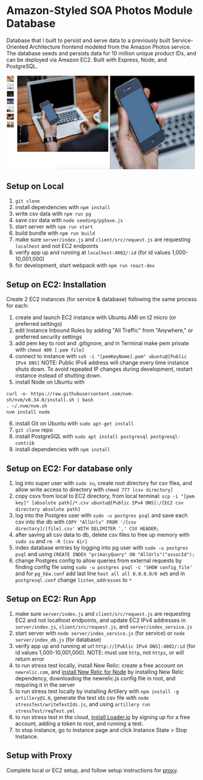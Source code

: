 # Amazon-Styled SOA Photos Module Database

Database that I built to persist and serve data to a previously built Service-Oriented Architecture frontend modeled from the Amazon Photos service. The database seeds and persists data for 10 million unique product IDs, and can be deployed via Amazon EC2. Built with Express, Node, and PostgreSQL.

<p align="center">
<img src="screenshot.png" width="600"/>
</p>

## Setup on Local

1. `git clone`
1. install dependencies with `npm install`
1. write csv data with `npm run pg`
1. save csv data with `node seeding/pgSave.js`
1. start server with `npm run start`
1. build bundle with `npm run build`
1. make sure `server/index.js` and `client/src/request.js` are requesting `localhost` and not EC2 endpoints
1. verify app up and running at `localhost:4002/:id` (for id values 1,000-10,001,000)
1. for development, start webpack with `npm run react-dev`

## Setup on EC2: Installation

Create 2 EC2 instances (for service & database) following the same process for each:

1. create and launch EC2 instance with Ubuntu AMI on t2 micro (or preferred settings)
1. edit Instance Inbound Rules by adding "All Traffic" from "Anywhere," or preferred security settings
1. add pem key to root and .gitignore, and in Terminal make pem private with `chmod 400 [.pem file]`
1. connect to instance with `ssh -i "[pemKeyName].pem" ubuntu@[Public IPv4 DNS]`
NOTE: Public IPv4 address will change every time instance shuts down. To avoid repeated IP changes during development, restart instance instead of shutting down.
1. install Node on Ubuntu with
```
curl -o- https://raw.githubusercontent.com/nvm-sh/nvm/v0.34.0/install.sh | bash
. ~/.nvm/nvm.sh
nvm install node
```
6. install Git on Ubuntu with `sudo apt-get install`
1. `git clone` repo
1. install PostgreSQL with `sudo apt install postgresql postgresql-contrib`
1. install dependencies with `npm install`

## Setup on EC2: For database only

1. log into super user with `sudo su`, create root directory for csv files, and allow write access to directory with `chmod 777 [csv directory]`
1. copy csvs from local to EC2 directory, from local terminal: `scp -i "[pem key]" [absolute path]/*.csv ubuntu@[Public IPv4 DNS]:/[EC2 csv directory absolute path]`
1. log into the Postgres user with `sudo -u postgres psql` and save each csv into the db with `COPY "AllUrls" FROM '/[csv directory]/[file].csv' WITH DELIMITER ',' CSV HEADER;`
1. after saving all csv data to db, delete csv files to free up memory with `sudo su` and `rm -R [csv dir]`
1. index database entries by logging into pg user with `sudo -u postgres psql` and using `CREATE INDEX "primaryQuery" ON "AllUrls"("assocId");`
1. change Postgres config to allow queries from external requests by finding config file using `sudo -u postgres psql -c 'SHOW config_file'` and for `pg_hba.conf` add last line `host all all 0.0.0.0/0 md5` and in `postgresql.conf` change `listen_addresses` to `*`

## Setup on EC2: Run App

1. make sure `server/index.js` and `client/src/request.js` are requesting EC2 and not localhost endpoints, and update EC2 IPv4 addresses in `server/index.js`, `client/src/request.js`, and `server/index_service.js`
1. start server with `node server/index_service.js` (for service) or `node server/index_db.js` (for database)
1. verify app up and running at url `http://[Public IPv4 DNS]:4002/:id` (for id values 1,000-10,001,000).
NOTE: must use `http`, not `https`, or will return error
1. to run stress test locally, install New Relic: create a free account on `newrelic.com`, and [install New Relic for Node](https://docs.newrelic.com/docs/agents/nodejs-agent/installation-configuration/install-nodejs-agent/) by installing New Relic dependency, downloading the newrelic.js config file in root, and requiring it in the server
1. to run stress test locally by installing Artillery with `npm install -g artillery@1.6`, generate the test ids csv file with `node stressTest/writeTestIds.js`, and using `artillery run stressTest/reqTest.yml`
1. to run stress test in the cloud, [install Loader.io](https://loader.io/) by signing up for a free account, adding a token to root, and running a test.
1. to stop instance, go to instance page and click Instance State > Stop Instance.

## Setup with Proxy

Complete local or EC2 setup, and follow setup instructions for [proxy](https://github.com/jhou12/soa-db-stress-testing-proxy).

